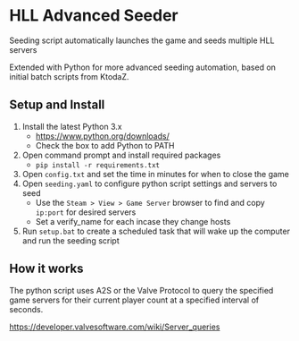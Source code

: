 # HLL Advanced Seeder

Seeding script automatically launches the game and seeds multiple HLL servers

Extended with Python for more advanced seeding automation, based on initial batch scripts from KtodaZ.

## Setup and Install

1. Install the latest Python 3.x
	- https://www.python.org/downloads/
	- Check the box to add Python to PATH
2. Open command prompt and install required packages
	- `pip install -r requirements.txt`
3. Open `config.txt` and set the time in minutes for when to close the game
4. Open `seeding.yaml` to configure python script settings and servers to seed
    - Use the `Steam > View > Game Server` browser to find and copy `ip:port` for desired servers
	- Set a verify_name for each incase they change hosts
5. Run `setup.bat` to create a scheduled task that will wake up the computer and run the seeding script

## How it works

The python script uses A2S or the Valve Protocol to query the specified game servers for their current player count at a specified interval of seconds.

https://developer.valvesoftware.com/wiki/Server_queries